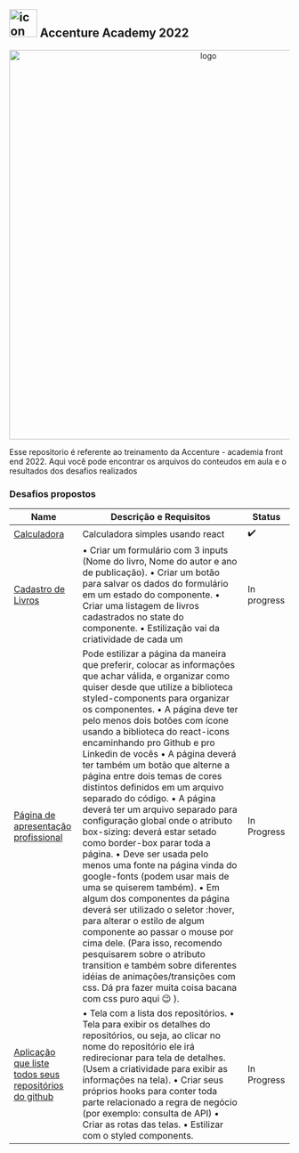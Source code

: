 ##   <img src="https://user-images.githubusercontent.com/98053054/150647892-e6aa9263-f8ce-4056-8d73-d2b3e3e61a6b.png" width="50" alt="icon"/> Accenture Academy 2022

<div align="center">
  <img src="https://user-images.githubusercontent.com/98053054/150647565-a317657b-c4da-40e4-9c09-15618652de07.svg" margin="10px" width="700" alt="logo"/>
</div>

Esse repositorio é referente ao treinamento da Accenture - academia front end 2022. Aqui você pode encontrar os arquivos do conteudos em aula e o resultados dos desafios realizados

### Desafios propostos
| Name           | Descrição e Requisitos       | Status     |
| -------------- | ---------------------------- | ---------- |
|[Calculadora](https://github.com/MilenaCarecho/academiaFrontEnd/tree/main/Desafios/calculadora) | Calculadora simples usando react | ✔️         |
|[Cadastro de Livros]() | • Criar um formulário com 3 inputs (Nome do livro, Nome do autor e ano de publicação). • Criar um botão para salvar os dados do formulário em um estado do componente. • Criar uma listagem de livros cadastrados no state do componente. • Estilização vai da criatividade de cada um | In progress |
|[Página de apresentação profissional]() | Pode estilizar a página da maneira que preferir, colocar as informações que achar válida, e organizar como quiser desde que utilize a biblioteca styled-components para organizar os componentes. • A página deve ter pelo menos dois botões com ícone usando a biblioteca do react-icons encaminhando pro Github e pro Linkedin de vocês •  A página deverá ter também um botão que alterne a página entre dois temas de cores distintos definidos em um arquivo separado do código. •  A página deverá ter um arquivo separado para configuração global onde o atributo box-sizing: deverá estar setado como border-box parar toda a página. •  Deve ser usada pelo menos uma fonte na página vinda do google-fonts (podem usar mais de uma se quiserem também). •  Em algum dos componentes da página deverá ser utilizado o seletor :hover, para alterar o estilo de algum componente ao passar o mouse por cima dele. (Para isso, recomendo pesquisarem sobre o atributo transition e também sobre diferentes idéias de animações/transições com css. Dá pra fazer muita coisa bacana com css puro aqui 😉 ). | In Progress |
| [Aplicação que liste todos seus repositórios do github]()  | • Tela com a lista dos repositórios. • Tela para exibir os detalhes do repositórios, ou seja, ao clicar no nome do repositório ele irá redirecionar para tela de detalhes. (Usem a criatividade para exibir as informações na tela). • Criar seus próprios hooks para conter toda parte relacionado a regra de negócio (por exemplo: consulta de API) • Criar as rotas das telas. • Estilizar com o styled components. | In Progress |
